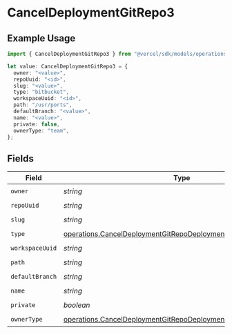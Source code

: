 # CancelDeploymentGitRepo3

## Example Usage

```typescript
import { CancelDeploymentGitRepo3 } from "@vercel/sdk/models/operations/canceldeployment.js";

let value: CancelDeploymentGitRepo3 = {
  owner: "<value>",
  repoUuid: "<id>",
  slug: "<value>",
  type: "bitbucket",
  workspaceUuid: "<id>",
  path: "/usr/ports",
  defaultBranch: "<value>",
  name: "<value>",
  private: false,
  ownerType: "team",
};
```

## Fields

| Field                                                                                                                                            | Type                                                                                                                                             | Required                                                                                                                                         | Description                                                                                                                                      |
| ------------------------------------------------------------------------------------------------------------------------------------------------ | ------------------------------------------------------------------------------------------------------------------------------------------------ | ------------------------------------------------------------------------------------------------------------------------------------------------ | ------------------------------------------------------------------------------------------------------------------------------------------------ |
| `owner`                                                                                                                                          | *string*                                                                                                                                         | :heavy_check_mark:                                                                                                                               | N/A                                                                                                                                              |
| `repoUuid`                                                                                                                                       | *string*                                                                                                                                         | :heavy_check_mark:                                                                                                                               | N/A                                                                                                                                              |
| `slug`                                                                                                                                           | *string*                                                                                                                                         | :heavy_check_mark:                                                                                                                               | N/A                                                                                                                                              |
| `type`                                                                                                                                           | [operations.CancelDeploymentGitRepoDeploymentsResponseType](../../models/operations/canceldeploymentgitrepodeploymentsresponsetype.md)           | :heavy_check_mark:                                                                                                                               | N/A                                                                                                                                              |
| `workspaceUuid`                                                                                                                                  | *string*                                                                                                                                         | :heavy_check_mark:                                                                                                                               | N/A                                                                                                                                              |
| `path`                                                                                                                                           | *string*                                                                                                                                         | :heavy_check_mark:                                                                                                                               | N/A                                                                                                                                              |
| `defaultBranch`                                                                                                                                  | *string*                                                                                                                                         | :heavy_check_mark:                                                                                                                               | N/A                                                                                                                                              |
| `name`                                                                                                                                           | *string*                                                                                                                                         | :heavy_check_mark:                                                                                                                               | N/A                                                                                                                                              |
| `private`                                                                                                                                        | *boolean*                                                                                                                                        | :heavy_check_mark:                                                                                                                               | N/A                                                                                                                                              |
| `ownerType`                                                                                                                                      | [operations.CancelDeploymentGitRepoDeploymentsResponseOwnerType](../../models/operations/canceldeploymentgitrepodeploymentsresponseownertype.md) | :heavy_check_mark:                                                                                                                               | N/A                                                                                                                                              |